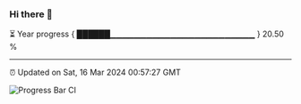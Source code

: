 ### Hi there 👋

⏳ Year progress { ██████▁▁▁▁▁▁▁▁▁▁▁▁▁▁▁▁▁▁▁▁▁▁▁▁ } 20.50 %

---

⏰ Updated on Sat, 16 Mar 2024 00:57:27 GMT

![Progress Bar CI](https://github.com/liununu/liununu/workflows/Progress%20Bar%20CI/badge.svg)
